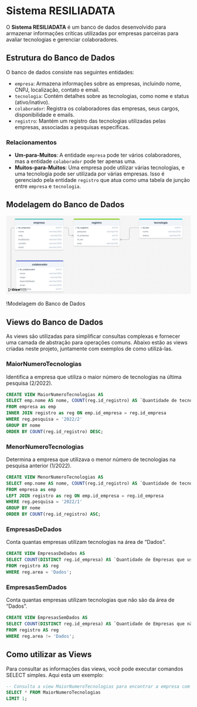 # Sistema RESILIADATA
O **Sistema RESILIADATA** é um banco de dados desenvolvido para armazenar informações críticas utilizadas por empresas parceiras para avaliar tecnologias e gerenciar colaboradores.

## Estrutura do Banco de Dados

O banco de dados consiste nas seguintes entidades:

- `empresa`: Armazena informações sobre as empresas, incluindo nome, CNPJ, localização, contato e email.
- `tecnologia`: Contém detalhes sobre as tecnologias, como nome e status (ativo/inativo).
- `colaborador`: Registra os colaboradores das empresas, seus cargos, disponibilidade e emails.
- `registro`: Mantém um registro das tecnologias utilizadas pelas empresas, associadas a pesquisas específicas.

### Relacionamentos

- **Um-para-Muitos**: A entidade `empresa` pode ter vários colaboradores, mas a entidade `colaborador` pode ter apenas uma. 
- **Muitos-para-Muitos**: Uma empresa pode utilizar várias tecnologias, e uma tecnologia pode ser utilizada por várias empresas. Isso é gerenciado pela entidade `registro` que atua como uma tabela de junção entre `empresa` e `tecnologia`.

## Modelagem do Banco de Dados

<img src="logico.png"/>

!Modelagem do Banco de Dados

## Views do Banco de Dados

As views são utilizadas para simplificar consultas complexas e fornecer uma camada de abstração para operações comuns. Abaixo estão as views criadas neste projeto, juntamente com exemplos de como utilizá-las.

### MaiorNumeroTecnologias
Identifica a empresa que utiliza o maior número de tecnologias na última pesquisa (2/2022).

```sql
CREATE VIEW MaiorNumeroTecnologias AS
SELECT emp.nome AS nome, COUNT(reg.id_registro) AS `Quantidade de tecnologias 2/2022`
FROM empresa as emp
INNER JOIN registro as reg ON emp.id_empresa = reg.id_empresa
WHERE reg.pesquisa = '2022/2'
GROUP BY nome
ORDER BY COUNT(reg.id_registro) DESC;
```

### MenorNumeroTecnologias
Determina a empresa que utilizava o menor número de tecnologias na pesquisa anterior (1/2022).

```sql
CREATE VIEW MenorNumeroTecnologias AS
SELECT emp.nome AS nome, COUNT(reg.id_registro) AS `Quantidade de tecnologias 1/2022`
FROM empresa as emp
LEFT JOIN registro as reg ON emp.id_empresa = reg.id_empresa
WHERE reg.pesquisa = '2022/1'
GROUP BY nome
ORDER BY COUNT(reg.id_registro) ASC;
```

### EmpresasDeDados
Conta quantas empresas utilizam tecnologias na área de “Dados”.

```sql
CREATE VIEW EmpresasDeDados AS
SELECT COUNT(DISTINCT reg.id_empresa) AS `Quantidade de Empresas que usam tecnlogias para dados`
FROM registro AS reg
WHERE reg.area = 'Dados';
```
### EmpresasSemDados
Conta quantas empresas utilizam tecnologias que não são da área de “Dados”.

```sql
CREATE VIEW EmpresasSemDados AS
SELECT COUNT(DISTINCT reg.id_empresa) AS `Quantidade de Empresas que não usam tecnlogias para dados`
FROM registro AS reg
WHERE reg.area != 'Dados';
```
## Como utilizar as Views
Para consultar as informações das views, você pode executar comandos SELECT simples. Aqui esta um exemplo:
```sql
-- Consulta a view MaiorNumeroTecnologias para encontrar a empresa com o maior uso de tecnologias
SELECT * FROM MaiorNumeroTecnologias
LIMIT 1;
```

